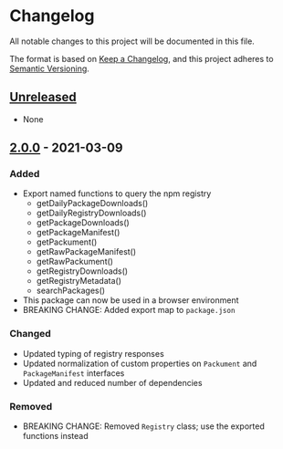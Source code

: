 # Changelog

All notable changes to this project will be documented in this file.

The format is based on [Keep a Changelog](https://keepachangelog.com/en/1.0.0/),
and this project adheres to [Semantic Versioning](https://semver.org/spec/v2.0.0.html).

## [Unreleased]

-   None

## [2.0.0] - 2021-03-09

### Added

-   Export named functions to query the npm registry
    -   getDailyPackageDownloads()
    -   getDailyRegistryDownloads()
    -   getPackageDownloads()
    -   getPackageManifest()
    -   getPackument()
    -   getRawPackageManifest()
    -   getRawPackument()
    -   getRegistryDownloads()
    -   getRegistryMetadata()
    -   searchPackages()
-   This package can now be used in a browser environment
-   BREAKING CHANGE: Added export map to `package.json`

### Changed

-   Updated typing of registry responses
-   Updated normalization of custom properties on `Packument` and `PackageManifest` interfaces
-   Updated and reduced number of dependencies

### Removed

-   BREAKING CHANGE: Removed `Registry` class; use the exported functions instead

[unreleased]: https://github.com/velut/node-query-registry/compare/v2.0.0...HEAD
[2.0.0]: https://github.com/velut/node-query-registry/compare/v1.2.0...v2.0.0
